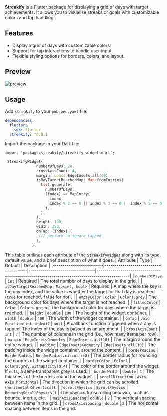 **Streakify** is a Flutter package for displaying a grid of days with target achievements. It allows you to visualize streaks or goals with customizable colors and tap handling.

## Features

- Display a grid of days with customizable colors.
- Support for tap interactions to handle user input.
- Flexible styling options for borders, colors, and layout.

## Preview

![preview](https://raw.githubusercontent.com/yassine-bennkhay/streakify/main/assets/showcase.gif)

## Usage

Add `streakify` to your `pubspec.yaml` file:

```yaml
dependencies:
  flutter:
    sdk: flutter
  streakify: ^0.0.1
```

Import the package in your Dart file:

```
import 'package:streakify/streakify_widget.dart';
```

```dart
 StreakifyWidget(
              numberOfDays: 20,
              crossAxisCount: 4,
              margin: const EdgeInsets.all(40),
              isDayTargetReachedMap: Map.fromEntries(
                List.generate(
                  numberOfDays,
                  (index) => MapEntry(
                    index,
                    index % 2 == 0 || index % 3 == 0 || index % 5 == 0,
                  ),
                ),
              ),
              height: 100,
              width: 350,
              onTap: (index) {
               /// perform on square tapped
              },
            ),
```

This table outlines each attribute of the `StreakifyWidget` along with its type, default value, and a brief description of what it does.
| Attribute | Type | Default | Description |
|-------------------------|---------------------------------------|---------------------------------|----------------------------------------------------------------------------------------------|
| `numberOfDays` | `int` | Required | The total number of days to display in the grid. |
| `isDayTargetReachedMap` | `Map<int, bool>` | Required | A map where the key is the day index, and the value is whether the target for that day is reached (`true` for reached, `false` for not). |
| `emptyColor` | `Color` | `Colors.grey` | The background color for days where the target is not reached. |
| `filledColor` | `Color` | `Colors.green` | The background color for days where the target is reached. |
| `height` | `double` | `100` | The height of the widget container. |
| `width` | `double` | `400` | The width of the widget container. |
| `onTap` | `void Function(int index)?` | `null` | A callback function triggered when a day is tapped. The index of the day is passed as an argument. |
| `crossAxisCount` | `int` | `7` | The number of columns in the grid (i.e., how many items per row). |
| `margin` | `EdgeInsetsGeometry` | `EdgeInsets.all(10)` | The margin around the entire widget. |
| `padding` | `EdgeInsetsGeometry` | `EdgeInsets.all(10)` | The padding inside the widget container, around the content. |
| `borderRadius` | `BorderRadius` | `BorderRadius.circular(8)` | The border radius for rounding the corners of the widget container. |
| `borderColor` | `Color?` | `Colors.grey.withOpacity(0.4)` | The color of the border around the widget. If `null`, a semi-transparent grey is used. |
| `borderWidth` | `double` | `1` | The thickness of the border around the widget. |
| `scrollDirection` | `Axis` | `Axis.horizontal` | The direction in which the grid can be scrolled (`horizontal` or `vertical`). |
| `scrollPhysics` | `ScrollPhysics` | `BouncingScrollPhysics()` | The physics for scrolling behavior, such as bounce, inertia, etc. |
| `mainAxisSpacing` | `double` | `2` | The vertical spacing between items in the grid. |
| `crossAxisSpacing` | `double` | `2` | The horizontal spacing between items in the grid.

